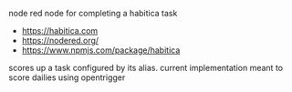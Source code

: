 node red node for completing a habitica task

- https://habitica.com
- https://nodered.org/
- https://www.npmjs.com/package/habitica


scores up a task configured by its alias.
current implementation meant to score dailies using opentrigger